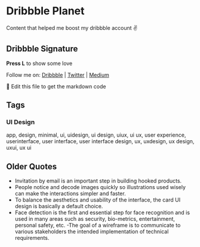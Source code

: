 # Dribbble Planet
Content that helped me boost my dribbble account ✌

## Dribbble Signature

<strong>Press L</strong>  to show some love

Follow me on:
<a href="https://dribbble.com/dmraptis" rel="nofollow noreferrer">Dribbble</a> | <a href="https://twitter.com/d__raptis" rel="nofollow noreferrer">Twitter</a> | <a href="https://medium.com/@dmraptis" rel="nofollow noreferrer">Medium</a>

🧠 Edit this file to get the markdown code

## Tags
	
### UI Design

app, design, minimal, ui, uidesign, ui design, uiux, ui ux, user experience, userinterface, user interface, user interface design, ux, uxdesign, ux design, uxui, ux ui

## Older Quotes

- Invitation by email is an important step in building hooked products.
- People notice and decode images quickly so illustrations used wisely can make the interactions simpler and faster. 
- To balance the aesthetics and usability of the interface, the card UI design is basically a default choice.
- Face detection is the first and essential step for face recognition and is used in many areas such as security, bio-metrics, entertainment, personal safety, etc.
-The goal of a wireframe is to communicate to various stakeholders the intended implementation of technical requirements.
